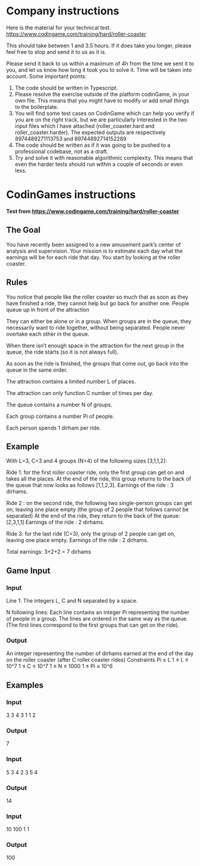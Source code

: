# Company instructions

Here is the material for your technical test.
https://www.codingame.com/training/hard/roller-coaster

This should take between 1 and 3.5 hours. If it does take you longer, please feel free to stop and send it to us as it is.

Please send it back to us within a maximum of 4h from the time we sent it to you, and let us know how long it took you to solve it. Time will be taken into account.
Some important points:

1. The code should be written in Typescript.
2. Please resolve the exercise outside of the platform codinGame, in your own file. This means that you might have to modify or add small things to the boilerplate.
3. You will find some test cases on CodinGame which can help you verify if you are on the right track, but we are particularly interested in the two input files which I have attached (roller_coaster.hard and roller_coaster.harder).
   The expected outputs are respectively 8974489271113753 and 89744892714152289
4. The code should be written as if it was going to be pushed to a professional codebase, not as a draft.
5. Try and solve it with reasonable algorithmic complexity. This means that even the harder tests should run within a couple of seconds or even less.

# CodinGames instructions

**Test from https://www.codingame.com/training/hard/roller-coaster**

## The Goal

You have recently been assigned to a new amusement park’s center of analysis and supervision. Your mission is to estimate each day what the earnings will be for each ride that day. You start by looking at the roller coaster.

## Rules

You notice that people like the roller coaster so much that as soon as they have finished a ride, they cannot help but go back for another one.
People queue up in front of the attraction

They can either be alone or in a group. When groups are in the queue, they necessarily want to ride together, without being separated.
People never overtake each other in the queue.

When there isn’t enough space in the attraction for the next group in the queue, the ride starts (so it is not always full).

As soon as the ride is finished, the groups that come out, go back into the queue in the same order.

The attraction contains a limited number L of places.

The attraction can only function C number of times per day.

The queue contains a number N of groups.

Each group contains a number Pi of people.

Each person spends 1 dirham per ride.

## Example

With L=3, C=3 and 4 groups (N=4) of the following sizes [3,1,1,2]:

Ride 1: for the first roller coaster ride, only the first group can get on and takes all the places. At the end of the ride, this group returns to the back of the queue that now looks as follows [1,1,2,3].
Earnings of the ride : 3 dirhams.

Ride 2 : on the second ride, the following two single-person groups can get on, leaving one place empty (the group of 2 people that follows cannot be separated) At the end of the ride, they return to the back of the queue: [2,3,1,1]
Earnings of the ride : 2 dirhams.

Ride 3: for the last ride (C=3), only the group of 2 people can get on, leaving one place empty. Earnings of the ride : 2 dirhams.

Total earnings: 3+2+2 = 7 dirhams

## Game Input

### Input

Line 1: The integers L, C and N separated by a space.

N following lines: Each line contains an integer Pi representing the number of people in a group. The lines are ordered in the same way as the queue. (The first lines correspond to the first groups that can get on the ride).

### Output

An integer representing the number of dirhams earned at the end of the day on the roller coaster (after C roller coaster rides)
Constraints
Pi ≤ L
1 ≤ L ≤ 10^7
1 ≤ C ≤ 10^7
1 ≤ N ≤ 1000
1 ≤ Pi ≤ 10^6

## Examples

### Input

3 3 4
3
1
1
2

### Output

7

### Input

5 3 4
2
3
5
4

### Output

14

### Input

10 100 1
1

### Output

100
